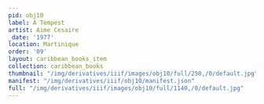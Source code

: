 ```yaml
---
pid: obj10
label: A Tempest
artist: Aime Cesaire
_date: '1977'
location: Martinique
order: '09'
layout: caribbean_books_item
collection: caribbean_books
thumbnail: "/img/derivatives/iiif/images/obj10/full/250,/0/default.jpg"
manifest: "/img/derivatives/iiif/obj10/manifest.json"
full: "/img/derivatives/iiif/images/obj10/full/1140,/0/default.jpg"
---
```

